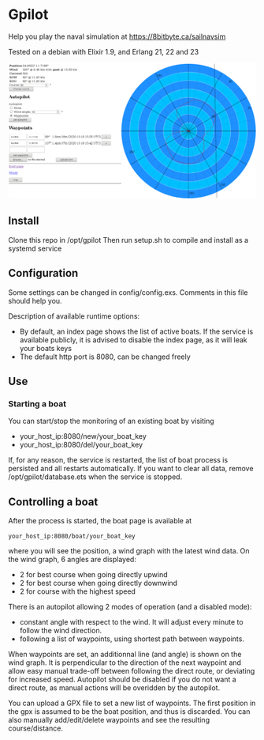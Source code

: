 # Gpilot

Help you play the naval simulation at https://8bitbyte.ca/sailnavsim

Tested on a debian with Elixir 1.9, and Erlang 21, 22 and 23

![Screenshot](screenshot.png)

## Install

Clone this repo in /opt/gpilot
Then run setup.sh to compile and install as a systemd service

## Configuration

Some settings can be changed in config/config.exs.
Comments in this file should help you.

Description of available runtime options:

- By default, an index page shows the list of active boats. If the service is available publicly, it is advised to disable the index page, as it will leak your boats keys
- The default http port is 8080, can be changed freely

## Use

### Starting a boat

You can start/stop the monitoring of an existing boat by
visiting
- your_host_ip:8080/new/your_boat_key
- your_host_ip:8080/del/your_boat_key

If, for any reason, the service is restarted, the list of boat process is persisted and all restarts automatically.
If you want to clear all data, remove /opt/gpilot/database.ets when the service is stopped.

## Controlling a boat

After the process is started, the boat page is available at
```
your_host_ip:8080/boat/your_boat_key
```

where you will see the position, a wind graph with the latest wind data.
On the wind graph, 6 angles are displayed:

- 2 for best course when going directly upwind 
- 2 for best course when going directly downwind 
- 2 for course with the highest speed

There is an autopilot allowing 2 modes of operation (and a disabled mode):

- constant angle with respect to the wind. It will adjust every minute to follow the wind direction.
- following a list of waypoints, using shortest path between waypoints.

When waypoints are set, an additionnal line (and angle) is shown on the wind graph. It is perpendicular to the direction of the next waypoint and allow easy manual trade-off between following the direct route, or deviating for increased speed. Autopilot should be disabled if you do not want a direct route, as manual actions will be overidden by the autopilot.

You can upload a GPX file to set a new list of waypoints. The first position in the gpx is assumed to be the boat position, and thus is discarded.
You can also manually add/edit/delete waypoints and see the resulting course/distance.

